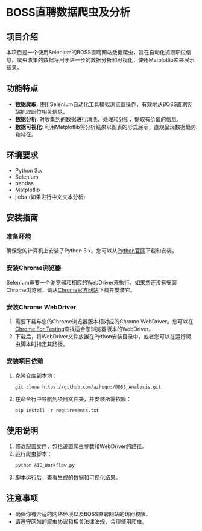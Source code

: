 # BOSS直聘数据爬虫及分析

## 项目介绍
本项目是一个使用Selenium的BOSS直聘网站数据爬虫，旨在自动化抓取职位信息。爬虫收集的数据将用于进一步的数据分析和可视化，使用Matplotlib库来展示结果。

## 功能特点
- **数据爬取**: 使用Selenium自动化工具模拟浏览器操作，有效地从BOSS直聘网站抓取职位相关信息。
- **数据分析**: 对收集到的数据进行清洗、处理和分析，提取有价值的信息。
- **数据可视化**: 利用Matplotlib将分析结果以图表的形式展示，直观呈现数据趋势和特征。

## 环境要求
- Python 3.x
- Selenium
- pandas
- Matplotlib
- jieba (如果进行中文文本分析)

## 安装指南

### 准备环境
确保您的计算机上安装了Python 3.x。您可以从[Python官网](https://www.python.org/downloads/)下载和安装。

### 安装Chrome浏览器
Selenium需要一个浏览器和相应的WebDriver来执行。如果您还没有安装Chrome浏览器，请从[Chrome官方网站](https://www.google.com/chrome/)下载并安装它。

### 安装Chrome WebDriver
1. 需要下载与您的Chrome浏览器版本相对应的Chrome WebDriver。您可以在[Chrome For Testing](https://googlechromelabs.github.io/chrome-for-testing/)查找适合您浏览器版本的WebDriver。
2. 下载后，将WebDriver文件放置在Python安装目录中，或者您可以在运行爬虫脚本时指定其路径。

### 安装项目依赖
1. 克隆仓库到本地：
   ```
   git clone https://github.com/azhuquq/BOSS_Analysis.git
   ```
2. 在命令行中导航到项目文件夹，并安装所需依赖：
   ```
   pip install -r requirements.txt
   ```

## 使用说明
1. 修改配置文件，包括设置爬虫参数和WebDriver的路径。
2. 运行爬虫脚本：
   ```
   python AIO_Workflow.py
   ```
3. 脚本运行后，查看生成的数据和可视化结果。

## 注意事项
- 确保你有合适的网络环境以及BOSS直聘网站的访问权限。
- 请遵守网站的爬虫协议和相关法律法规，合理使用爬虫。
